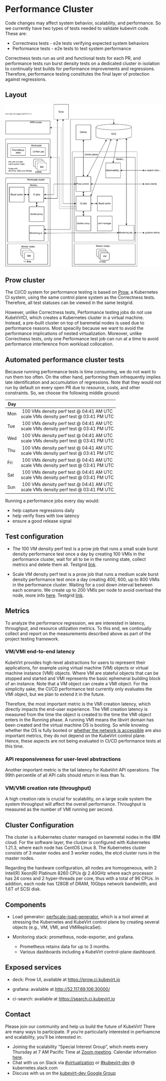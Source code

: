 # Performance Cluster
Code changes may affect system behavior, scalability, and performance. So we currently have two types of tests needed to validate kubevirt code. These are:
* Correctness tests - e2e tests verifying expected system behaviors
* Performance tests - e2e tests to test system performance

Correctness tests run as unit and functional tests for each PR, and performance tests run burst density tests on a dedicated cluster in isolation to continually test builds for performance improvements and regressions. Therefore, performance testing constitutes the final layer of protection against regressions.


## Layout
![infra-layout](infra-layout.svg)

## Prow cluster
The CI/CD system for performance testing is based on [Prow], a Kubernetes CI system, using the same control plane system as the Correctness tests. Therefore, all test statuses can be viewed in the same testgrid.

However, unlike Correctness tests, Performance testing jobs do not use KubeVirtCI, which creates a Kubernetes cluster in a virtual machine. Instead, a pre-built cluster on top of baremetal nodes is used due to performance reasons. Most speacilly because we want to avoid the performance implications of nested virtualization. Moreover, unlike Correctness tests, only one Performance test job can run at a time to avoid performance interference from workload collocation.



## Automated performance cluster tests
Because running performance tests is time consuming, we do not want to run them too often. On the other hand, performing them infrequently implies late identification and accumulation of regressions. Note that they would not run by default on every open PR due to resource, costs, and other constraints. So, we choose the following middle ground:

| Day | |
| ------------- |:-------------:| 
| Mon | 100 VMs density perf test  @ 04:41 AM UTC <br /> scale VMs density perf test  @ 03:41 PM UTC |
| Tue | 100 VMs density perf test  @ 04:41 AM UTC <br /> scale VMs density perf test  @ 03:41 PM UTC |
| Wed | 100 VMs density perf test  @ 04:41 AM UTC <br /> scale VMs density perf test  @ 03:41 PM UTC |
| Thu | 100 VMs density perf test  @ 04:41 AM UTC <br /> scale VMs density perf test  @ 03:41 PM UTC |
| Fri | 100 VMs density perf test  @ 04:41 AM UTC <br /> scale VMs density perf test  @ 03:41 PM UTC |
| Sat | 100 VMs density perf test  @ 04:41 AM UTC <br /> scale VMs density perf test  @ 03:41 PM UTC |
| Sun | 100 VMs density perf test  @ 04:41 AM UTC <br /> scale VMs density perf test  @ 03:41 PM UTC |

Running a performance jobs every day would:
* help capture regressions daily
* help verify fixes with low latency
* ensure a good release signal

## Test configuration
* The 100 VM density perf test is a prow job that runs a small scale burst density performance test once a day by creating 100 VMIs in the performance cluster, wait for all to be in the running state, collect metrics and delete them all.
Testgrid [link](https://testgrid.k8s.io/kubevirt-periodics#periodic-kubevirt-performance-cluster-100-density-test&width=20).


* Scale VM density perf test is a prow job that runs a medium scale burst density performance test once a day creating 400, 600, up to 800 VMIs in the performance cluster. 
Waiting for a cool down interval between each scenario. We create up to 200 VMIs per node to avoid overload the node, more info [here](https://2022.fosdem.sojourner.rocks/event/12559).
Testgrid [link](https://testgrid.k8s.io/kubevirt-periodics#periodic-kubevirt-performance-cluster-scale-density-test&width=20).

## Metrics
To analyze the performance regression, we are interested in latency, throughput, and resource utilization metrics. To this end, we continually collect and report on the measurements described above as part of the project testing framework.

### **VM/VMI end-to-end latency**
KubeVirt provides high-level abstractions for users to represent their applications, for example using virtual machine (VM) objects or virtual machine instance (VMI) objects. Where VM are stateful objects that can be stopped and started and VMI represents the basic ephemeral building block of an instance. Note that a VM object can create a VMI object. For the simplicity sake, the CI/CD performance test currently only evaluates the VMI object, but we plan to extend it in the future.

Therefore, the most important metric is the VMI creation latency, which directly impacts the end-user experience.
The VMI creation latency is measured from the time the object is created to the time the VMI object enters in the Running phase. A running VMI means the libvirt domain has been created and the virtual machine OS is booting. So while knowing whether the OS is fully booted or [whether the network is accessible](https://github.com/kubevirt/kubevirt/pull/5946) are also important metrics, they do not depend on the KubeVirt control plane. Hence, these aspects are not being evaluated in CI/CD performance tests at this time.


### **API responsiveness for user-level abstractions**
Another important metric is the tail latency for KubeVirt API operations. The 99th percentile of all API calls should return in less than 1s.

### **VM/VMI creation rate (throughput)**
A high creation rate is crucial for scalability, on a large scale system the system throughput will affect the overall performance. Throughput is measured as the number of VMI running per second.


## Cluster Configuration
The cluster is a Kubernetes cluster managed on baremetal nodes in the IBM cloud. For the software layer, the cluster is configured with Kubernetes 1.21.3, where each node has CentOS Linux 8. The Kubernetes cluster consists of 3 master nodes and 3 worker nodes, the etcd cluster runs in the master nodes. 

Regarding the hardware configuration, all nodes are homogeneous, with 2 Intel(R) Xeon(R) Platinum 8260 CPUs @ 2.40GHz where each processor has 24 cores and 2 hyper-threads per core, thus with a total of 96 CPUs. In addition, each node has 128GB of DRAM, 10Gbps network bandwidth, and 1.6T of SCSI disk.


## Components
* Load generator: [perfscale-load-generator](https://github.com/kubevirt/kubevirt/tree/main/tools/perfscale-load-generator), which is a tool aimed at stressing the Kubernetes and KubeVirt control plane by creating several objects (e.g., VM, VMI, and VMIReplicaSet).

* Monitoring stack: prometheus, node-exporter, and grafana. 
   * Prometheus retains data for up to 3 months.
   * Various dashboards including a KubeVirt control-plane dashboard.


## Exposed services

* deck: Prow UI, available at https://prow.ci.kubevirt.io

* grafana: available at http://52.117.69.106:30000/

* ci-search: available at https://search.ci.kubevirt.io


## Contact

Please join our community and help us build the future of KubeVirt! There are many ways to participate. If you’re particularly interested in perfoamcne and scalability, you’ll be interested in: 

* Joining the scalability “Special Interest Group”, which meets every Thursday at 7 AM Pacific Time at [Zoom meeting](https://zoom.us/j/96406344036). Calendar information [here](https://calendar.google.com/calendar/u/0/embed?src=kubevirt@cncf.io&ctz=GMT).
* Chat with us on Slack via [#virtualization](https://kubernetes.slack.com/?redir=%2Farchives%2FC8ED7RKFE) or [#kubevirt-dev](https://kubernetes.slack.com/archives/C0163DT0R8X) @ kubernetes.slack.com
* Discuss with us on the [kubevirt-dev Google Group](https://groups.google.com/forum/#!forum/kubevirt-dev)

[Prow]: https://github.com/kubernetes/test-infra/tree/master/prow#readme
[docker proxy]: https://github.com/rpardini/docker-registry-proxy
